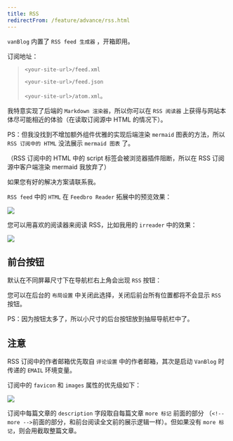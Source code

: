 ```yaml
---
title: RSS
redirectFrom: /feature/advance/rss.html
---
```


`vanBlog` 内置了 `RSS feed 生成器` ，开箱即用。

订阅地址：

> `<your-site-url>/feed.xml`
>
> `<your-site-url>/feed.json`
>
> `<your-site-url>/atom.xml`。

我特意实现了后端的 `Markdown 渲染器`，所以你可以在 `RSS 阅读器` 上获得与网站本体尽可能相近的体验（在读取订阅源中 HTML 的情况下）。

PS：但我没找到不增加额外组件优雅的实现后端渲染 `mermaid` 图表的方法，所以 `RSS 订阅中的 HTML` 没法展示 `mermaid 图表` 了。

（RSS 订阅中的 HTML 中的 script 标签会被浏览器插件阻断，所以在 RSS 订阅源中客户端渲染 mermaid 我放弃了）

如果您有好的解决方案请联系我。

`RSS feed` 中的 `HTML` 在 `Feedbro Reader` 拓展中的预览效果：

![](https://www.mereith.com/static/img/bf84404095bdcf8c4a186e0bb1e48429.clipboard-2022-09-04.png)

您可以用喜欢的阅读器来阅读 RSS，比如我用的 `irreader` 中的效果：

![](https://www.mereith.com/static/img/4b1ab8a59a5b6f0d28eef449db64cbfa.clipboard-2022-09-04.png)

## 前台按钮

默认在不同屏幕尺寸下在导航栏右上角会出现 `RSS` 按钮：

您可以在后台的 `布局设置` 中关闭此选择，关闭后前台所有位置都将不会显示 `RSS` 按钮。

PS：因为按钮太多了，所以小尺寸的后台按钮放到抽屉导航栏中了。

## 注意

RSS 订阅中的作者邮箱优先取自 `评论设置` 中的作者邮箱，其次是启动 `VanBlog` 时传递的 `EMAIL` 环境变量。

订阅中的 `favicon` 和 `images` 属性的优先级如下：

![](https://www.mereith.com/static/img/27f6636bfe5a53cf51544ab8affd6961.clipboard-2022-09-04.png)

订阅中每篇文章的 `description` 字段取自每篇文章 `more 标记` 前面的部分 （`<!-- more -->`前面的部分，和前台阅读全文前的展示逻辑一样）。但如果没有 `more 标记`，则会用截取整篇文章。
